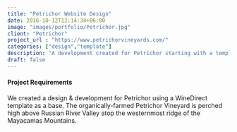 ```yaml
---
title: "Petrichor Website Design"
date: 2016-10-12T12:14:34+06:00
image: "images/portfolio/Petrichor.jpg"
client: "Petrichor"
project_url : "https://www.petrichorvineyards.com/"
categories: ["design","template"]
description: "A development created for Petrichor starting with a template."
draft: false
---
```


#### Project Requirements

We created a design & development for Petrichor using a WineDirect template as a base. The organically-farmed Petrichor Vineyard is perched high above Russian River Valley atop the westernmost ridge of the Mayacamas Mountains.
